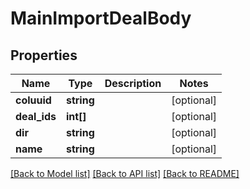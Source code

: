 # MainImportDealBody

## Properties
Name | Type | Description | Notes
------------ | ------------- | ------------- | -------------
**coluuid** | **string** |  | [optional] 
**deal_ids** | **int[]** |  | [optional] 
**dir** | **string** |  | [optional] 
**name** | **string** |  | [optional] 

[[Back to Model list]](../README.md#documentation-for-models) [[Back to API list]](../README.md#documentation-for-api-endpoints) [[Back to README]](../README.md)


